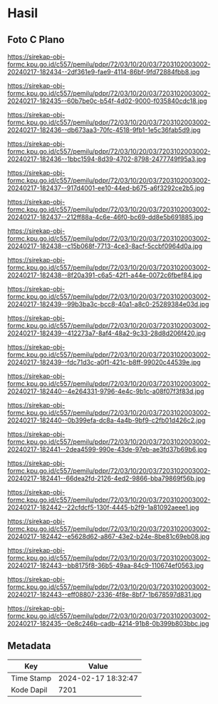 # Hasil

## Foto C Plano

https://sirekap-obj-formc.kpu.go.id/c557/pemilu/pdpr/72/03/10/20/03/7203102003002-20240217-182434--2df361e9-fae9-4114-86bf-9fd72884fbb8.jpg

https://sirekap-obj-formc.kpu.go.id/c557/pemilu/pdpr/72/03/10/20/03/7203102003002-20240217-182435--60b7be0c-b54f-4d02-9000-f035840cdc18.jpg

https://sirekap-obj-formc.kpu.go.id/c557/pemilu/pdpr/72/03/10/20/03/7203102003002-20240217-182436--db673aa3-70fc-4518-9fb1-1e5c36fab5d9.jpg

https://sirekap-obj-formc.kpu.go.id/c557/pemilu/pdpr/72/03/10/20/03/7203102003002-20240217-182436--1bbc1594-8d39-4702-8798-2477749f95a3.jpg

https://sirekap-obj-formc.kpu.go.id/c557/pemilu/pdpr/72/03/10/20/03/7203102003002-20240217-182437--917d4001-ee10-44ed-b675-a6f3292ce2b5.jpg

https://sirekap-obj-formc.kpu.go.id/c557/pemilu/pdpr/72/03/10/20/03/7203102003002-20240217-182437--212ff88a-4c6e-46f0-bc69-dd8e5b691885.jpg

https://sirekap-obj-formc.kpu.go.id/c557/pemilu/pdpr/72/03/10/20/03/7203102003002-20240217-182438--c15b068f-7713-4ce3-8acf-5ccbf0964d0a.jpg

https://sirekap-obj-formc.kpu.go.id/c557/pemilu/pdpr/72/03/10/20/03/7203102003002-20240217-182438--8f20a391-c6a5-42f1-a44e-0072c6fbef84.jpg

https://sirekap-obj-formc.kpu.go.id/c557/pemilu/pdpr/72/03/10/20/03/7203102003002-20240217-182439--99b3ba3c-bcc8-40a1-a8c0-25289384e03d.jpg

https://sirekap-obj-formc.kpu.go.id/c557/pemilu/pdpr/72/03/10/20/03/7203102003002-20240217-182439--412273a7-8af4-48a2-9c33-28d8d206f420.jpg

https://sirekap-obj-formc.kpu.go.id/c557/pemilu/pdpr/72/03/10/20/03/7203102003002-20240217-182439--fdc71d3c-a0f1-421c-b8ff-99020c44539e.jpg

https://sirekap-obj-formc.kpu.go.id/c557/pemilu/pdpr/72/03/10/20/03/7203102003002-20240217-182440--4e264331-9796-4e4c-9b1c-a08f07f3f83d.jpg

https://sirekap-obj-formc.kpu.go.id/c557/pemilu/pdpr/72/03/10/20/03/7203102003002-20240217-182440--0b399efa-dc8a-4a4b-9bf9-c2fb01d426c2.jpg

https://sirekap-obj-formc.kpu.go.id/c557/pemilu/pdpr/72/03/10/20/03/7203102003002-20240217-182441--2dea4599-990e-43de-97eb-ae3fd37b69b6.jpg

https://sirekap-obj-formc.kpu.go.id/c557/pemilu/pdpr/72/03/10/20/03/7203102003002-20240217-182441--66dea2fd-2126-4ed2-9866-bba79869f56b.jpg

https://sirekap-obj-formc.kpu.go.id/c557/pemilu/pdpr/72/03/10/20/03/7203102003002-20240217-182442--22cfdcf5-130f-4445-b2f9-1a81092aeee1.jpg

https://sirekap-obj-formc.kpu.go.id/c557/pemilu/pdpr/72/03/10/20/03/7203102003002-20240217-182442--e5628d62-a867-43e2-b24e-8be81c69eb08.jpg

https://sirekap-obj-formc.kpu.go.id/c557/pemilu/pdpr/72/03/10/20/03/7203102003002-20240217-182443--bb8175f8-36b5-49aa-84c9-110674ef0563.jpg

https://sirekap-obj-formc.kpu.go.id/c557/pemilu/pdpr/72/03/10/20/03/7203102003002-20240217-182443--eff08807-2336-4f8e-8bf7-1b678597d831.jpg

https://sirekap-obj-formc.kpu.go.id/c557/pemilu/pdpr/72/03/10/20/03/7203102003002-20240217-182435--0e8c246b-cadb-4214-91b8-0b399b803bbc.jpg


## Metadata

| Key        | Value               |
| ---------- | ------------------- |
| Time Stamp | 2024-02-17 18:32:47 |
| Kode Dapil | 7201                |



